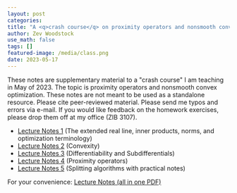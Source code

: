 ```yaml
---
layout: post
categories:
title: "A <q>crash course</q> on proximity operators and nonsmooth convex optimization"
author: Zev Woodstock
use_math: false
tags: []
featured-image: /media/class.png
date: 2023-05-17
---
```



These notes are supplementary material to a "crash
course" I am teaching in May of 2023. The topic is proximity
operators and nonsmooth convex optimization.
These notes are not meant to be used as a standalone resource.
Please cite peer-reviewed material. Please send me typos and errors
via e-mail. If you would like feedback on the homework exercises,
please drop them off at my office (ZIB 3107).

<ul>
<li>
 <a href="/media/publications/prox-notes-1.pdf">Lecture Notes 1</a>
(The extended real line, inner products, norms, and optimization
terminology)
</li>
<li>
 <a href="/media/publications/prox-notes-2.pdf">Lecture Notes 2</a>
(Convexity)
</li>
<li>
 <a href="/media/publications/prox-notes-3.pdf">Lecture Notes 3</a>
(Differentiability and Subdifferentials)
</li>
<li>
 <a href="/media/publications/prox-notes-4.pdf">Lecture Notes 4</a>
(Proximity operators)
</li>
<li>
 <a href="/media/publications/prox-notes-5.pdf">Lecture Notes 5</a>
(Splitting algorithms with practical notes)
</li>
</ul>

For your convenience: <a href="/media/publications/prox-notes.pdf">Lecture Notes (all in one PDF)</a>

